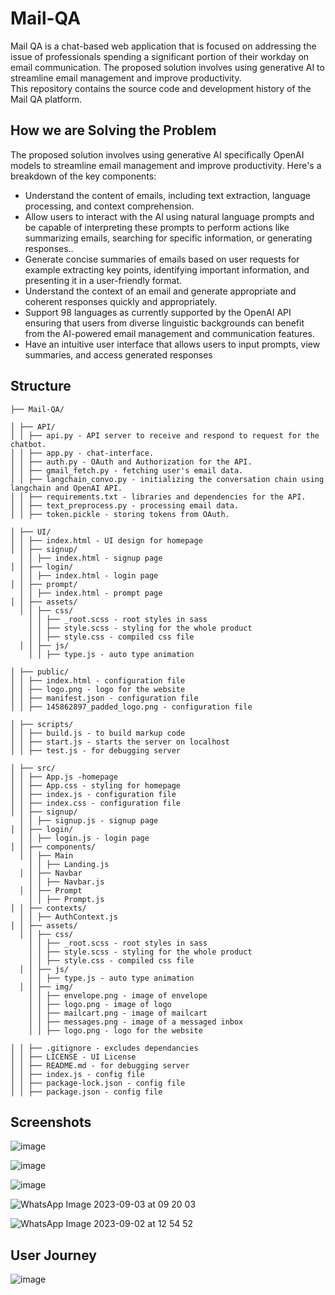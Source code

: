 # Mail-QA
Mail QA is a chat-based web application that is focused on addressing the issue of professionals spending a significant portion of their workday on email communication. 
The proposed solution involves using generative AI to streamline email management and improve productivity.<br>
This repository contains the source code and development history of the Mail QA platform.

## How we are Solving the Problem
The proposed solution involves using generative AI specifically OpenAI models to streamline email management
and improve productivity. Here's a breakdown of the key components:
- Understand the content of emails, including text extraction, language processing,
and context comprehension.
- Allow users to interact with the AI using natural language prompts and be
capable of interpreting these prompts to perform actions like summarizing emails,
searching for specific information, or generating responses..
- Generate concise summaries of emails based on user requests for example
extracting key points, identifying important information, and presenting it in a
user-friendly format.
- Understand the context of an email and generate appropriate and coherent
responses quickly and appropriately.
- Support 98 languages as currently supported by the OpenAI API ensuring that
users from diverse linguistic backgrounds can benefit from the AI-powered email
management and communication features.
- Have an intuitive user interface that allows users to input prompts, view
summaries, and access generated responses

## Structure
```
├── Mail-QA/

│ ├── API/
│ │ ├── api.py - API server to receive and respond to request for the chatbot.
│ │ ├── app.py - chat-interface.
│ │ ├── auth.py - OAuth and Authorization for the API.
│ │ ├── gmail_fetch.py - fetching user's email data.
│ │ ├── langchain_convo.py - initializing the conversation chain using langchain and OpenAI API.
│ │ ├── requirements.txt - libraries and dependencies for the API.
│ │ ├── text_preprocess.py - processing email data.
│ │ ├── token.pickle - storing tokens from OAuth.

│ ├── UI/
│ │ ├── index.html - UI design for homepage
│ │ ├── signup/
  │ │ ├── index.html - signup page
│ │ ├── login/
  │ │ ├── index.html - login page
│ │ ├── prompt/
  │ │ ├── index.html - prompt page
│ │ ├── assets/
  │ │ ├── css/
    │ │ ├── _root.scss - root styles in sass
    │ │ ├── style.scss - styling for the whole product
    │ │ ├── style.css - compiled css file
  │ │ ├── js/
    │ │ ├── type.js - auto type animation

│ ├── public/
│ │ ├── index.html - configuration file
│ │ ├── logo.png - logo for the website
│ │ ├── manifest.json - configuration file
│ │ ├── 145862897_padded_logo.png - configuration file

│ ├── scripts/
│ │ ├── build.js - to build markup code
│ │ ├── start.js - starts the server on localhost
│ │ ├── test.js - for debugging server

│ ├── src/
│ │ ├── App.js -homepage
│ │ ├── App.css - styling for homepage
│ │ ├── index.js - configuration file
│ │ ├── index.css - configuration file
│ │ ├── signup/
  │ │ ├── signup.js - signup page
│ │ ├── login/
  │ │ ├── login.js - login page
│ │ ├── components/
  │ │ ├── Main
    │ │ ├── Landing.js
  │ │ ├── Navbar
    │ │ ├── Navbar.js
  │ │ ├── Prompt
    │ │ ├── Prompt.js
│ │ ├── contexts/
  │ │ ├── AuthContext.js
│ │ ├── assets/
  │ │ ├── css/
    │ │ ├── _root.scss - root styles in sass
    │ │ ├── style.scss - styling for the whole product
    │ │ ├── style.css - compiled css file
  │ │ ├── js/
    │ │ ├── type.js - auto type animation
  │ │ ├── img/
    │ │ ├── envelope.png - image of envelope
    │ │ ├── logo.png - image of logo
    │ │ ├── mailcart.png - image of mailcart
    │ │ ├── messages.png - image of a messaged inbox
    │ │ ├── logo.png - logo for the website

│ │ ├── .gitignore - excludes dependancies
│ │ ├── LICENSE - UI License
│ │ ├── README.md - for debugging server
│ │ ├── index.js - config file
│ │ ├── package-lock.json - config file
│ │ ├── package.json - config file
```

## Screenshots
![image](https://github.com/KevKibe/Mail-QA/assets/86055894/1b1fa4d2-4eff-4fdc-9568-0f583d1bf22b)

![image](https://github.com/KevKibe/Mail-QA/assets/86055894/34ec481e-e552-4f7b-9181-a3a837ca2358)

![image](https://github.com/KevKibe/Mail-QA/assets/86055894/9a4e6f62-a7d9-4ea2-a22d-f13d9ba55857)

![WhatsApp Image 2023-09-03 at 09 20 03](https://github.com/KevKibe/Mail-QA/assets/86055894/1e468c53-eed8-4b34-989d-201dacc64645)

![WhatsApp Image 2023-09-02 at 12 54 52](https://github.com/KevKibe/Mail-QA/assets/86055894/5c6d1c51-d726-464d-917b-d01c31760091)

## User Journey
![image](https://github.com/KevKibe/Mail-QA/assets/86055894/dc39adba-d6b2-4885-b26b-a5a16f66aaf8)

